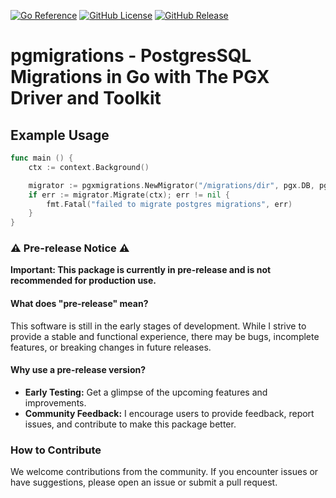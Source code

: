 [![Go Reference](https://pkg.go.dev/badge/github.com/samverrall/pgmigrations.svg)](https://pkg.go.dev/github.com/samverrall/pgmigrations)
[![GitHub License](https://img.shields.io/badge/license-MIT-blue.svg)](https://github.com/samverrall/pgxmigrations/blob/main/LICENSE)
[![GitHub Release](https://img.shields.io/github/release/samverrall/pgxmigrations.svg)](https://github.com/samverrall/pgxmigrations/releases)

# pgmigrations - PostgresSQL Migrations in Go with The PGX Driver and Toolkit

## Example Usage 

```go 
func main () {
	ctx := context.Background()

	migrator := pgxmigrations.NewMigrator("/migrations/dir", pgx.DB, pgxmigrations.WithDebugLogging(true))
	if err := migrator.Migrate(ctx); err != nil {
		fmt.Fatal("failed to migrate postgres migrations", err)
	}
}

```

### ⚠️ Pre-release Notice ⚠️

**Important: This package is currently in pre-release and is not recommended for production use.**

#### What does "pre-release" mean?

This software is still in the early stages of development. While I strive to provide a stable and functional experience, there may be bugs, incomplete features, or breaking changes in future releases.

#### Why use a pre-release version?

- **Early Testing:** Get a glimpse of the upcoming features and improvements.
- **Community Feedback:** I encourage users to provide feedback, report issues, and contribute to make this package better.

### How to Contribute

We welcome contributions from the community. If you encounter issues or have suggestions, please open an issue or submit a pull request.

